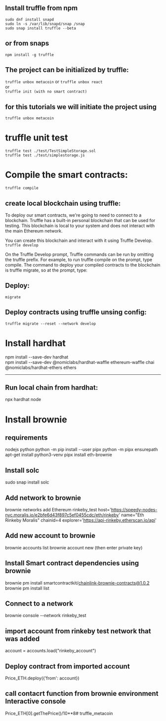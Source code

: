 ## Install truffle from npm
`sudo dnf install snapd`   
`sudo ln -s /var/lib/snapd/snap /snap`   
`sudo snap install truffle --beta`   

## or from snaps
```npm install -g truffle```

## The project can be initialized by truffle:
```truffle unbox metacoin```
or
```truffle unbox react```   
or    
```truffle init (with no smart contract)```  

## for this tutorials we will initiate the project using 
```truffle unbox metacoin```

# truffle unit test
```
truffle test ./test/TestSimpleStorage.sol
truffle test ./test/simplestorage.js 
```

# Compile the smart contracts:
```truffle compile```


## create local blockchain using truffle:
To deploy our smart contracts, we're going to need to connect to a blockchain. Truffle has a built-in personal blockchain that can be used for testing. This blockchain is local to your system and does not interact with the main Ethereum network.

You can create this blockchain and interact with it using Truffle Develop.
```truffle develop```

On the Truffle Develop prompt, Truffle commands can be run by omitting the truffle prefix. For example, to run truffle compile on the prompt, type compile. The command to deploy your compiled contracts to the blockchain is truffle migrate, so at the prompt, type:

## Deploy:
```migrate```

## Deploy contracts using truffle unsing config:
```truffle migrate --reset --network develop```












# Install hardhat
npm install --save-dev hardhat   
npm install --save-dev @nomiclabs/hardhat-waffle ethereum-waffle chai @nomiclabs/hardhat-ethers ethers   

-------------------------------------------

## Run local chain from hardhat:
npx hardhat node



# Install brownie 

## requirements
nodejs
python 
python -m pip install --user pipx 
python -m pipx ensurepath 
apt-get install python3-venv 
pipx install eth-brownie

## Install solc 
sudo snap install solc 

## Add network to brownie 
brownie networks add Ethereum rinkeby_test host='https://speedy-nodes-nyc.moralis.io/e2bfe6d43f897c5ef0455cdc/eth/rinkeby' name="Eth Rinkeby Moralis" chainid=4 explorer='https://api-rinkeby.etherscan.io/api'

## Add new account to brownie
brownie accounts list brownie account new (then enter private key)

## Install Smart contract dependencies using brownie
brownie pm install smartcontractkit/chainlink-brownie-contracts@1.0.2 
brownie pm install list

## Connect to a network
brownie console --network rinkeby_test

## import account from rinkeby test network that was added
account = accounts.load("rinkeby_account")

## Deploy contract from imported account
Price_ETH.deploy({'from': account})

## call contacrt function from brownie environment Interactive console
Price_ETH[0].getThePrice()/10**8# truffle_metacoin
